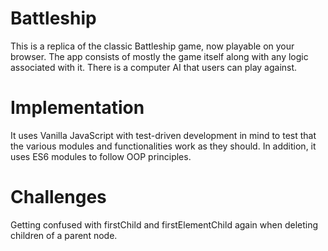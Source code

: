 # Battleship
This is a replica of the classic Battleship game, now playable on your browser. The app consists of mostly the game itself along with any logic associated with it. There is a computer AI that users can play against. 

# Implementation
It uses Vanilla JavaScript with test-driven development in mind to test that the various modules and functionalities work as they should. In addition, it uses ES6 modules to follow OOP principles.

# Challenges
Getting confused with firstChild and firstElementChild again when deleting children of a parent node.